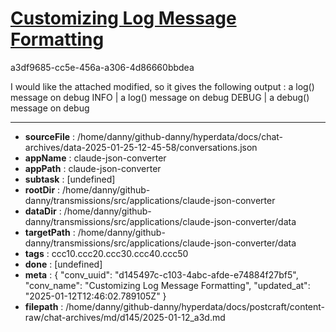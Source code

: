 # [Customizing Log Message Formatting](https://claude.ai/chat/d145497c-c103-4abc-afde-e74884f27bf5)

a3df9685-cc5e-456a-a306-4d86660bbdea

I would like the attached modified, so it gives the following output :
a log() message on debug
INFO |  a log() message on debug
DEBUG |  a debug() message on debug

---

* **sourceFile** : /home/danny/github-danny/hyperdata/docs/chat-archives/data-2025-01-25-12-45-58/conversations.json
* **appName** : claude-json-converter
* **appPath** : claude-json-converter
* **subtask** : [undefined]
* **rootDir** : /home/danny/github-danny/transmissions/src/applications/claude-json-converter
* **dataDir** : /home/danny/github-danny/transmissions/src/applications/claude-json-converter/data
* **targetPath** : /home/danny/github-danny/transmissions/src/applications/claude-json-converter/data
* **tags** : ccc10.ccc20.ccc30.ccc40.ccc50
* **done** : [undefined]
* **meta** : {
  "conv_uuid": "d145497c-c103-4abc-afde-e74884f27bf5",
  "conv_name": "Customizing Log Message Formatting",
  "updated_at": "2025-01-12T12:46:02.789105Z"
}
* **filepath** : /home/danny/github-danny/hyperdata/docs/postcraft/content-raw/chat-archives/md/d145/2025-01-12_a3d.md